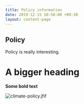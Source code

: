```yaml
---
title: Policy information
date: 2019-12-15 10:50:00 +09:30
layout: content-page
---
```


## Policy

Policy is really interesting.

# A bigger heading

**Some bold text**

![climate-policy.jfif](/uploads/climate-policy.jfif)